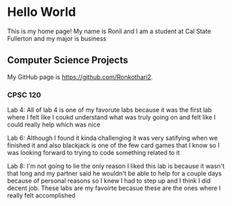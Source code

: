 # Hello World

This is my home page! My name is Ronil and I am a student at Cal State Fullerton and my major is business

## Computer Science Projects

My GitHub page is https://github.com/Ronkothari2.

### CPSC 120

Lab 4: All of lab 4 is one of my favorute labs because it was the first lab where I felt 
like I coukd understand what was truly going on and felt like I could really help which was nice

Lab 6: Although I found it kinda challenging it was very satifying when we finished it and also blackjack 
is one of the few card games that I know so I was looking forward to trying to code something related to it

Lab 8: I'm not going to lie the only reason I liked this lab is because it wasn't that long and my partner said he 
wouldn't be able to help for a couple days because of personal reasons so I knew I had to step up and I think I did
decent job. These labs are my favoirte becasue these are the ones where I really felt accomplished 